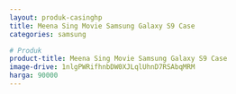 ```yaml
---
layout: produk-casinghp
title: Meena Sing Movie Samsung Galaxy S9 Case
categories: samsung

# Produk
product-title: Meena Sing Movie Samsung Galaxy S9 Case
image-drive: 1nlgPWRifhnbDW0XJLqlUhnD7RSAbqMRM
harga: 90000
---
```

